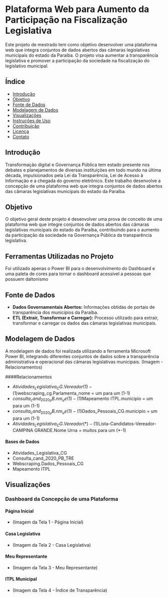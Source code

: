 # Plataforma Web para Aumento da Participação na Fiscalização Legislativa

Este projeto de mestrado tem como objetivo desenvolver uma plataforma web que integra conjuntos de dados abertos das câmaras legislativas municipais do estado da Paraíba. O projeto visa aumentar a transparência legislativa e promover a participação da sociedade na fiscalização do legislativo municipal.

## Índice

- [Introdução](#introdução)
- [Objetivo](#objetivo)
- [Fonte de Dados](#fonte-de-dados)
- [Modelagem de Dados](#modelagem-de-dados)
- [Visualizações](#visualizações)
- [Instruções de Uso](#instruções-de-uso)
- [Contribuição](#contribuição)
- [Licença](#licença)
- [Contato](#contato)

## Introdução

Transformação digital e Governança Pública tem estado presente nos debates e planejamentos de diversas instituições em todo mundo na última década, impulsionados pela Lei da Transparência, Lei de Acesso à Informação e a chegada do governo eletrônico. Este trabalho desenvolve a concepção de uma plataforma web que integra conjuntos de dados abertos das câmaras legislativas municipais do estado da Paraíba.

## Objetivo

O objetivo geral deste projeto é desenvolver uma prova de conceito de uma plataforma web que integre conjuntos de dados abertos das câmaras legislativas municipais do estado da Paraíba, contribuindo para o aumento da participação da sociedade na Governança Pública da transparência legislativa.

## Ferramentas Utilizadas no Projeto
Foi utilizado apenas o Power BI para o desenvolvimento do Dashboard e uma paleta de cores para tornar o dashboard acessível a pessoas que possuem daltonismo

## Fonte de Dados

- **Dados Governamentais Abertos:** Informações obtidas de portais de transparência dos municípios da Paraíba.
- **ETL (Extrair, Transformar e Carregar):** Processo utilizado para extrair, transformar e carregar os dados das câmaras legislativas municipais.

## Modelagem de Dados

A modelagem de dados foi realizada utilizando a ferramenta Microsoft Power BI, integrando diferentes conjuntos de dados sobre a transparência administrativa e operacional das câmaras legislativas municipais. (Imagem - Relacionamentos)

####Relacionamentos
- $Atividades_Legislativa_CG.Vereador(1) - (1)$webscraping_cg.Parlamenta_nome = um para um (1-1)
- $consulta_cand_2020_PB.nm_ue(1) - (1)$Mapeamento ITPL.municipio = um para um (1-1)
-  $consulta_cand_2020_PB.nm_ue(1) - (1)$Dados_Pessoais_CG.municipio = um para um (1-1)
-  $Atividades_Legislativa_CG.Vereador(*) - (1)$Lista-Candidatos-Vereador-CAMPINA GRANDE.Nome Urna = muitos para um (*-1)

#### Bases de Dados
- Atividades_Legislativa_CG
- Consulta_cand_2020_PB_TRE
- Webscraping.Dados_Pessoais_CG
- Mapeamento ITPL




## Visualizações

### Dashboard da Concepção de uma Plataforma

#### Página Inicial
- (Imagem da Tela 1 - Página Inicial)

#### Casa Legislativa
- (Imagem da Tela 2 - Casa Legislativa)

#### Meu Representante
- (Imagem da Tela 3 - Meu Representante)

#### ITPL Municipal
- (Imagem da Tela 4 - Índice de Transparência)
